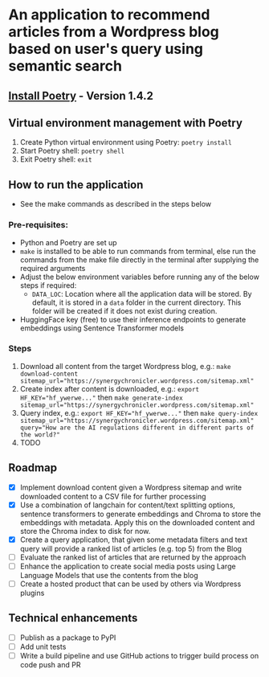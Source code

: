# An application to recommend articles from a Wordpress blog based on user's query using semantic search

## [Install Poetry](https://python-poetry.org/docs/) - Version 1.4.2

## Virtual environment management with Poetry

1. Create Python virtual environment using Poetry: `poetry install`
2. Start Poetry shell: `poetry shell`
3. Exit Poetry shell: `exit`

## How to run the application
- See the make commands as described in the steps below

### Pre-requisites:
- Python and Poetry are set up
- `make` is installed to be able to run commands from terminal, else run the commands from the make file directly in the terminal after supplying the required arguments
- Adjust the below environment variables before running any of the below steps if required:
    - `DATA_LOC`: Location where all the application data will be stored. By default, it is stored in a `data` folder in the current directory. This folder will be created if it does not exist during creation.
- HuggingFace key (free) to use their inference endpoints to generate embeddings using Sentence Transformer models

### Steps
1. Download all content from the target Wordpress blog, e.g.:  `make download-content sitemap_url="https://synergychronicler.wordpress.com/sitemap.xml"`
2. Create index after content is downloaded, e.g.: `export HF_KEY="hf_ywerwe..."` then `make generate-index sitemap_url="https://synergychronicler.wordpress.com/sitemap.xml"`
3. Query index, e.g.: `export HF_KEY="hf_ywerwe..."` then `make query-index sitemap_url="https://synergychronicler.wordpress.com/sitemap.xml" query="How are the AI regulations different in different parts of the world?"`
4. TODO

## Roadmap
- [X] Implement download content given a Wordpress sitemap and write downloaded content to a CSV file for further processing
- [X] Use a combination of langchain for content/text splitting options, sentence transformers to generate embeddings and Chroma to store the embeddings with metadata.
Apply this on the downloaded content and store the Chroma index to disk for now.
- [X] Create a query application, that given some metadata filters and text query will provide a ranked list of articles (e.g. top 5) from the Blog
- [ ] Evaluate the ranked list of articles that are returned by the approach
- [ ] Enhance the application to create social media posts using Large Language Models that use the contents from the blog
- [ ] Create a hosted product that can be used by others via Wordpress plugins

## Technical enhancements
- [ ] Publish as a package to PyPI
- [ ] Add unit tests
- [ ] Write a build pipeline and use GitHub actions to trigger build process on code push and PR
